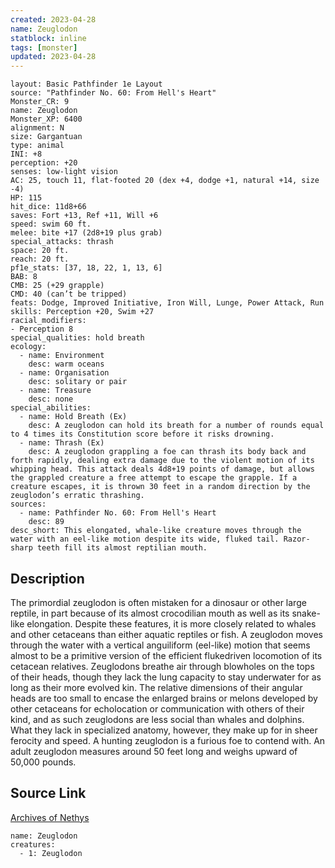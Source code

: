 ```yaml
---
created: 2023-04-28
name: Zeuglodon
statblock: inline
tags: [monster]
updated: 2023-04-28
---
```

```statblock
layout: Basic Pathfinder 1e Layout
source: "Pathfinder No. 60: From Hell's Heart"
Monster_CR: 9
name: Zeuglodon
Monster_XP: 6400
alignment: N
size: Gargantuan
type: animal
INI: +8
perception: +20
senses: low-light vision
AC: 25, touch 11, flat-footed 20 (dex +4, dodge +1, natural +14, size -4)
HP: 115
hit_dice: 11d8+66
saves: Fort +13, Ref +11, Will +6
speed: swim 60 ft.
melee: bite +17 (2d8+19 plus grab)
special_attacks: thrash
space: 20 ft.
reach: 20 ft.
pf1e_stats: [37, 18, 22, 1, 13, 6]
BAB: 8
CMB: 25 (+29 grapple)
CMD: 40 (can’t be tripped)
feats: Dodge, Improved Initiative, Iron Will, Lunge, Power Attack, Run
skills: Perception +20, Swim +27
racial_modifiers:
- Perception 8
special_qualities: hold breath
ecology:
  - name: Environment
    desc: warm oceans
  - name: Organisation
    desc: solitary or pair
  - name: Treasure
    desc: none
special_abilities:
  - name: Hold Breath (Ex)
    desc: A zeuglodon can hold its breath for a number of rounds equal to 4 times its Constitution score before it risks drowning.
  - name: Thrash (Ex)
    desc: A zeuglodon grappling a foe can thrash its body back and forth rapidly, dealing extra damage due to the violent motion of its whipping head. This attack deals 4d8+19 points of damage, but allows the grappled creature a free attempt to escape the grapple. If a creature escapes, it is thrown 30 feet in a random direction by the zeuglodon’s erratic thrashing.
sources:
  - name: Pathfinder No. 60: From Hell's Heart
    desc: 89
desc_short: This elongated, whale-like creature moves through the water with an eel-like motion despite its wide, fluked tail. Razor-sharp teeth fill its almost reptilian mouth.
```
## Description
The primordial zeuglodon is often mistaken for a dinosaur or other large reptile, in part because of its almost crocodilian mouth as well as its snake-like elongation. Despite these features, it is more closely related to whales and other cetaceans than either aquatic reptiles or fish. A zeuglodon moves through the water with a vertical anguiliform (eel-like) motion that seems almost to be a primitive version of the efficient flukedriven locomotion of its cetacean relatives. Zeuglodons breathe air through blowholes on the tops of their heads, though they lack the lung capacity to stay underwater for as long as their more evolved kin. The relative dimensions of their angular heads are too small to encase the enlarged brains or melons developed by other cetaceans for echolocation or communication with others of their kind, and as such zeuglodons are less social than whales and dolphins. What they lack in specialized anatomy, however, they make up for in sheer ferocity and speed. A hunting zeuglodon is a furious foe to contend with. An adult zeuglodon measures around 50 feet long and weighs upward of 50,000 pounds.
## Source Link
[Archives of Nethys](https://aonprd.com/MonsterDisplay.aspx?ItemName=Zeuglodon)
```encounter-table
name: Zeuglodon
creatures:
  - 1: Zeuglodon
```

